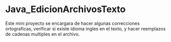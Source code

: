 # Java_EdicionArchivosTexto
Este mini proyecto se encargara de hacer algunas correcciones ortograficas, verificar si existe idioma ingles en el texto, y hacer reemplazos de cadenas multiples en el archivo.
